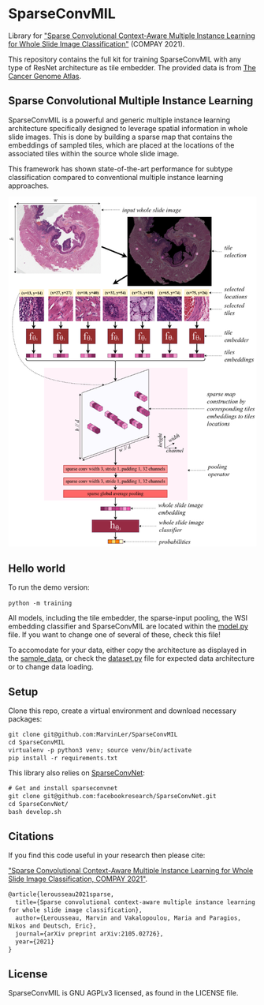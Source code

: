 # SparseConvMIL
Library for ["Sparse Convolutional Context-Aware Multiple Instance Learning for Whole Slide Image 
Classification"](https://arxiv.org/abs/2105.02726) (COMPAY 2021).

This repository contains the full kit for training SparseConvMIL with any type of ResNet architecture as
tile embedder.
The provided data is from [The Cancer Genome Atlas](https://portal.gdc.cancer.gov/).

## Sparse Convolutional Multiple Instance Learning
SparseConvMIL is a powerful and generic multiple instance learning architecture specifically designed
to leverage spatial information in whole slide images.
This is done by building a sparse map that contains the embeddings of sampled tiles, which are
placed at the locations of the associated tiles within the source whole slide image.

This framework has shown state-of-the-art performance for subtype classification compared to 
conventional multiple instance learning approaches.

![Schematic representation of SparseConvMIL, with a 2-layers sparse-input CNN](img/sparseconvmil_architecture.png)

## Hello world

To run the demo version:

`python -m training`

All models, including the tile embedder, the sparse-input pooling, the WSI embedding classifier and 
SparseConvMIL are located within the [model.py](model.py) file.
If you want to change one of several of these, check this file!

To accomodate for your data, either copy the architecture as displayed in the 
[sample_data](sample_data), or check the [dataset.py](dataset.py) file for expected data architecture 
or to change data loading.

## Setup

Clone this repo, create a virtual environment and download necessary packages:
```
git clone git@github.com:MarvinLer/SparseConvMIL
cd SparseConvMIL
virtualenv -p python3 venv; source venv/bin/activate
pip install -r requirements.txt
```

This library also relies on [SparseConvNet](https://github.com/facebookresearch/SparseConvNet):
```
# Get and install sparseconvnet
git clone git@github.com:facebookresearch/SparseConvNet.git
cd SparseConvNet/
bash develop.sh
```

## Citations
If you find this code useful in your research then please cite:

["Sparse Convolutional Context-Aware Multiple Instance Learning for Whole Slide Image 
Classification, COMPAY 2021"](https://arxiv.org/abs/2105.02726).

```
@article{lerousseau2021sparse,
  title={Sparse convolutional context-aware multiple instance learning for whole slide image classification},
  author={Lerousseau, Marvin and Vakalopoulou, Maria and Paragios, Nikos and Deutsch, Eric},
  journal={arXiv preprint arXiv:2105.02726},
  year={2021}
}
```

## License
SparseConvMIL is GNU AGPLv3 licensed, as found in the LICENSE file.
